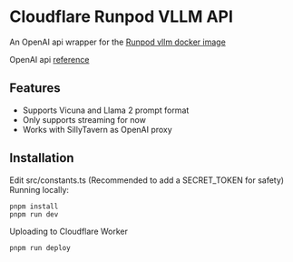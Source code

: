 # Cloudflare Runpod VLLM API

An OpenAI api wrapper for the [Runpod vllm docker image](https://github.com/runpod-workers/worker-vllm)

OpenAI api [reference](https://platform.openai.com/docs/api-reference/chat/create)

## Features

- Supports Vicuna and Llama 2 prompt format
- Only supports streaming for now
- Works with SillyTavern as OpenAI proxy

## Installation

Edit src/constants.ts (Recommended to add a SECRET_TOKEN for safety)
Running locally:

```
pnpm install
pnpm run dev
```

Uploading to Cloudflare Worker

```
pnpm run deploy
```
